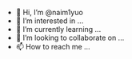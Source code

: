 - 👋 Hi, I’m @naim1yuo
- 👀 I’m interested in ...
- 🌱 I’m currently learning ...
- 💞️ I’m looking to collaborate on ...
- 📫 How to reach me ...

<!---
naim1yuo/naim1yuo is a ✨ special ✨ repository because its `README.md` (this file) appears on your GitHub profile.
You can click the Preview link to take a look at your changes.
--->
